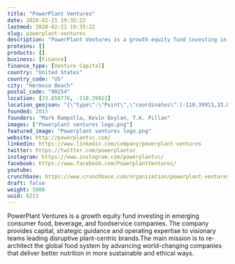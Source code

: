 ```yaml
---
title: "PowerPlant Ventures"
date: 2020-02-21 19:35:22
lastmod: 2020-02-21 19:35:22
slug: powerplant-ventures
description: "PowerPlant Ventures is a growth equity fund investing in emerging consumer food, beverage, and foodservice companies. The company provides capital, strategic guidance and operating expertise to visionary teams leading disruptive plant-centric brands.The main mission is to re-architect the global food system by advancing world-changing companies that deliver better nutrition in more sustainable and ethical ways."
proteins: []
products: []
business: [Finance]
finance_type: [Venture Capital]
country: "United States"
country_code: "US"
city: "Hermosa Beach"
postal_code: "90254"
location: [33.859776, -118.39911]
location_geojson: "{\"type\":\"Point\",\"coordinates\":[-118.39911,33.859776]}"
founded: 2015
founders: "Mark Rampolla, Kevin Boylan, T.K. Pillan"
images: ["Powerplant ventures logo.png"]
featured_image: "Powerplant ventures logo.png"
website: http://powerplantvc.com/
linkedin: https://www.linkedin.com/company/powerplant-ventures
twitter: https://twitter.com/powerplantvc
instagram: https://www.instagram.com/powerplantvc/
facebook: https://www.facebook.com/PowerplantVentures/
youtube: 
crunchbase: https://www.crunchbase.com/organization/powerplant-ventures
draft: false
weight: 5000
uuid: 6211
---
```

PowerPlant Ventures is a growth equity fund investing in emerging consumer food, beverage, and foodservice companies. The company provides capital, strategic guidance and operating expertise to visionary teams leading disruptive plant-centric brands.The main mission is to re-architect the global food system by advancing world-changing companies that deliver better nutrition in more sustainable and ethical ways.

